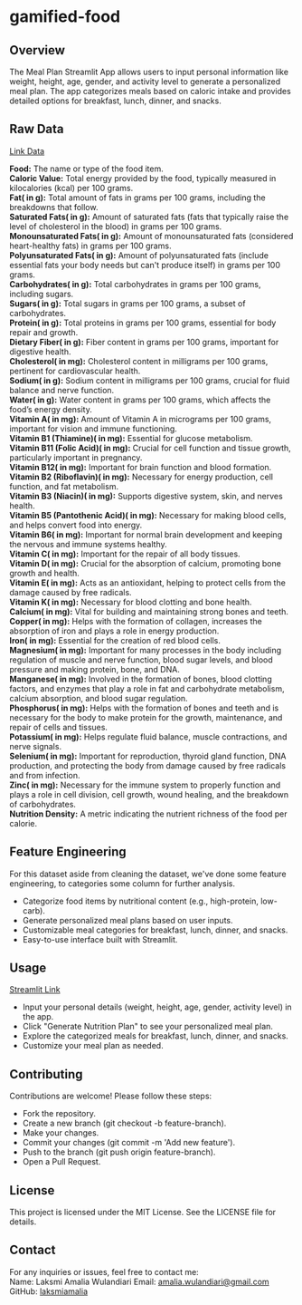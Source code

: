 # gamified-food

## Overview
The Meal Plan Streamlit App allows users to input personal information like weight, height, age, gender, and activity level to generate a personalized meal plan. The app categorizes meals based on caloric intake and provides detailed options for breakfast, lunch, dinner, and snacks.

## Raw Data
[Link Data](https://www.kaggle.com/datasets/utsavdey1410/food-nutrition-dataset/data) <br/>

**Food:** The name or type of the food item. <br/>
**Caloric Value:** Total energy provided by the food, typically measured in kilocalories (kcal) per 100 grams. <br/>
**Fat( in g):** Total amount of fats in grams per 100 grams, including the breakdowns that follow. <br/>
**Saturated Fats( in g):** Amount of saturated fats (fats that typically raise the level of cholesterol in the blood) in grams per 100 grams. <br/>
**Monounsaturated Fats( in g):** Amount of monounsaturated fats (considered heart-healthy fats) in grams per 100 grams. <br/>
**Polyunsaturated Fats( in g):** Amount of polyunsaturated fats (include essential fats your body needs but can't produce itself) in grams per 100 grams. <br/>
**Carbohydrates( in g):** Total carbohydrates in grams per 100 grams, including sugars. <br/>
**Sugars( in g):** Total sugars in grams per 100 grams, a subset of carbohydrates. <br/>
**Protein( in g):** Total proteins in grams per 100 grams, essential for body repair and growth. <br/>
**Dietary Fiber( in g):** Fiber content in grams per 100 grams, important for digestive health. <br/>
**Cholesterol( in mg):** Cholesterol content in milligrams per 100 grams, pertinent for cardiovascular health. <br/>
**Sodium( in g):** Sodium content in milligrams per 100 grams, crucial for fluid balance and nerve function. <br/>
**Water( in g):** Water content in grams per 100 grams, which affects the food’s energy density. <br/>
**Vitamin A( in mg):** Amount of Vitamin A in micrograms per 100 grams, important for vision and immune functioning. <br/>
**Vitamin B1 (Thiamine)( in mg):** Essential for glucose metabolism. <br/>
**Vitamin B11 (Folic Acid)( in mg):** Crucial for cell function and tissue growth, particularly important in pregnancy. <br/>
**Vitamin B12( in mg):** Important for brain function and blood formation. <br/>
**Vitamin B2 (Riboflavin)( in mg):** Necessary for energy production, cell function, and fat metabolism. <br/>
**Vitamin B3 (Niacin)( in mg):** Supports digestive system, skin, and nerves health. <br/>
**Vitamin B5 (Pantothenic Acid)( in mg):** Necessary for making blood cells, and helps convert food into energy. <br/>
**Vitamin B6( in mg):** Important for normal brain development and keeping the nervous and immune systems healthy. <br/>
**Vitamin C( in mg):** Important for the repair of all body tissues. <br/>
**Vitamin D( in mg):** Crucial for the absorption of calcium, promoting bone growth and health. <br/>
**Vitamin E( in mg):** Acts as an antioxidant, helping to protect cells from the damage caused by free radicals. <br/>
**Vitamin K( in mg):** Necessary for blood clotting and bone health. <br/>
**Calcium( in mg):** Vital for building and maintaining strong bones and teeth. <br/>
**Copper( in mg):** Helps with the formation of collagen, increases the absorption of iron and plays a role in energy production. <br/>
**Iron( in mg):** Essential for the creation of red blood cells. <br/>
**Magnesium( in mg):** Important for many processes in the body including regulation of muscle and nerve function, blood sugar levels, and blood pressure and making protein, bone, and DNA. <br/>
**Manganese( in mg):** Involved in the formation of bones, blood clotting factors, and enzymes that play a role in fat and carbohydrate metabolism, calcium absorption, and blood sugar regulation. <br/>
**Phosphorus( in mg):** Helps with the formation of bones and teeth and is necessary for the body to make protein for the growth, maintenance, and repair of cells and tissues. <br/>
**Potassium( in mg):** Helps regulate fluid balance, muscle contractions, and nerve signals. <br/>
**Selenium( in mg):** Important for reproduction, thyroid gland function, DNA production, and protecting the body from damage caused by free radicals and from infection. <br/>
**Zinc( in mg):** Necessary for the immune system to properly function and plays a role in cell division, cell growth, wound healing, and the breakdown of carbohydrates. <br/>
**Nutrition Density:** A metric indicating the nutrient richness of the food per calorie. <br/>

## Feature Engineering

For this dataset aside from cleaning the dataset, we've done some feature engineering, to categories some column for further analysis.
- Categorize food items by nutritional content (e.g., high-protein, low-carb). <br/>
- Generate personalized meal plans based on user inputs. <br/>
- Customizable meal categories for breakfast, lunch, dinner, and snacks. <br/>
- Easy-to-use interface built with Streamlit. <br/>

## Usage

[Streamlit Link](https://game-clustering-app-fgyphhwudpyxdjxpsxstaf.streamlit.app/)

- Input your personal details (weight, height, age, gender, activity level) in the app. <br/>
- Click "Generate Nutrition Plan" to see your personalized meal plan. <br/>
- Explore the categorized meals for breakfast, lunch, dinner, and snacks. <br/>
- Customize your meal plan as needed. <br/>

## Contributing

Contributions are welcome! Please follow these steps: <br/>
- Fork the repository. <br/>
- Create a new branch (git checkout -b feature-branch). <br/>
- Make your changes. <br/>
- Commit your changes (git commit -m 'Add new feature'). <br/>
- Push to the branch (git push origin feature-branch). <br/>
- Open a Pull Request. <br/>

## License
This project is licensed under the MIT License. See the LICENSE file for details.

## Contact
For any inquiries or issues, feel free to contact me: <br/>
Name: Laksmi Amalia Wulandiari
Email: amalia.wulandiari@gmail.com
GitHub: [laksmiamalia](https://github.com/laksmiamalia)

